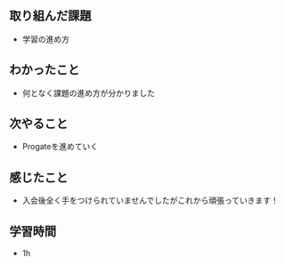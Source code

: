 ## 取り組んだ課題
- 学習の進め方

## わかったこと
- 何となく課題の進め方が分かりました

## 次やること
- Progateを進めていく

## 感じたこと
- 入会後全く手をつけられていませんでしたがこれから頑張っていきます！

## 学習時間
- 1h
